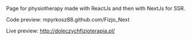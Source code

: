 Page for physiotherapy made with ReactJs and then with NextJs for SSR.

Code preview: mpyrkosz88.github.com/Fizjo_Next

Live preview: http://doleczychfizjoterapia.pl/